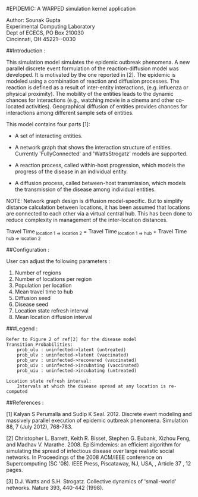 #EPIDEMIC: A WARPED simulation kernel application

Author: Sounak Gupta <br>
Experimental Computing Laboratory <br>
Dept of ECECS, PO Box 210030 <br>
Cincinnati, OH  45221--0030 <br>

##Introduction :

This simulation model simulates the epidemic outbreak phenomena. A new 
parallel discrete event formulation of the reaction-diffusion model was 
developed.  It is motivated by the one reported in [2]. The epidemic is 
modeled using a combination of reaction  and diffusion  processes.  The 
reaction  is defined as  a result of  inter-entity  interactions, (e.g. 
influenza or physical proximity). The mobility of the entities leads to 
the  dynamic chances for interactions (e.g., watching movie in a cinema 
and  other co-located  activities). Geographical diffusion  of entities 
provides  chances for  interactions  among  different  sample  sets  of 
entities.

This model contains four parts [1]:

+ A set of interacting entities.

+ A network graph that shows the interaction structure of entities. 
  Currently 'FullyConnected' and 'WattsStrogatz' models are supported.

+ A reaction process, called within-host progression, which models the 
  progress of the disease in an individual entity.

+ A diffusion process, called between-host transmission, which models 
  the transmission of the disease among individual entities.

NOTE: Network graph design is diffusion model-specific. But to simplify 
distance  calculation  between  locations,  it  has  been  assumed that 
locations are  connected to each  other via a virtual central hub. This 
has been done to reduce  complexity in management of the inter-location 
distances.

Travel Time<sub> location 1 => location 2</sub> = 
Travel Time<sub> location 1 => hub</sub> + 
Travel Time<sub> hub => location 2</sub>

##Configuration :

User can adjust the following parameters :

1. Number of regions
2. Number of locations per region
3. Population per location
4. Mean travel time to hub
5. Diffusion seed
6. Disease seed
7. Location state refresh interval
8. Mean location diffusion interval

###Legend :

	Refer to Figure 2 of ref[2] for the disease model
	Transition Probabilities:
		prob_ulu : uninfected->latent (untreated)
		prob_ulv : uninfected->latent (vaccinated)
		prob_urv : uninfected->recovered (vaccinated)
		prob_uiv : uninfected->incubating (vaccinated)
		prob_uiu : uninfected->incubating (untreated)

	Location state refresh interval:
		Intervals at which the disease spread at any location is re-computed


##References :

[1] Kalyan S Perumalla and Sudip K Seal. 2012. Discrete event modeling 
and massively parallel execution of epidemic outbreak phenomena. 
Simulation 88, 7 (July 2012), 768-783.

[2] Christopher L. Barrett, Keith R. Bisset, Stephen G. Eubank, Xizhou Feng, 
and Madhav V. Marathe. 2008. EpiSimdemics: an efficient algorithm for 
simulating the spread of infectious disease over large realistic social networks. 
In Proceedings of the 2008 ACM/IEEE conference on Supercomputing (SC '08). 
IEEE Press, Piscataway, NJ, USA, , Article 37 , 12 pages.

[3] D.J. Watts and S.H. Strogatz. Collective dynamics of 'small-world' networks. 
Nature 393, 440-442 (1998).


